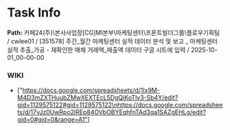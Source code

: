 # Task Info

**Path:** 카페24(주)\본사사업장\[CG]MI본부\마케팅센터\프론트빌더그룹\플로우기획팀 / cwlee01 / [351578] 주간_월간 마케팅센터 실적 데이터 분석 및 보고 _ 마케팅센터 실적 추출_가공 - 재확인한 매체 거래액_매출액 데이터 구글 시트에 입력 / 2025-10-01_00-00-00

### WIKI
- ["https://docs.google.com/spreadsheets/d/1Ix9M-M4D3mZXTHuubZMwXEXTEcL5DgQiKoTlv3-Sb4Y/edit?gid=1129575122#gid=1129575122\nhttps://docs.google.com/spreadsheets/d/17yJz0UwRpo2lREp84OVbOBYEqhfnTAd3qa1SAZgEHLg/edit?gid=0#gid=0&range=A1"]

